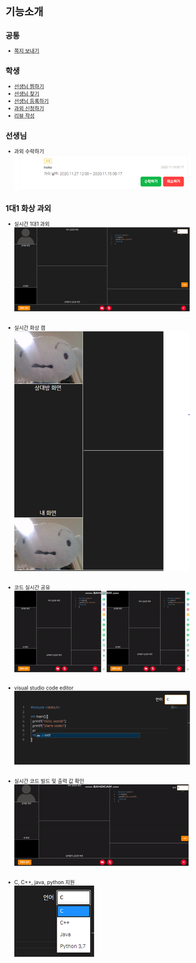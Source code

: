# 기능소개
## 공통
- [쪽지 보내기](./img/func1_sendMsg.png) <br>

## 학생
- [선생님 찜하기](./img/func2_likeTeacher.png)  <br>
- [선생님 찾기](./img/func2_findTeacher.png) <br>
- [선생님 등록하기](./img/func2_enrollTeacher.png)  <br>
- [과외 신청하기](./img/func2_submit.png) <br>
- [리뷰 작성](./img/func2_writeReview.png) <br>

## 선생님
- 과외 수락하기 <br>
![과외 수락하기](./img/func3_okEdu.png) <br>

## 1대1 화상 과외
- 실시간 1대1 과외 <br>
![실시간 1대1 과외](./img/func4_realtime.png)
<br> <br>

- 실시간 화상 캠 <br>
![실시간 화상 캠](./img/func4_realtimeCam.png)  <br> <br>

- 코드 실시간 공유 <br>
![실시간 코드 공유](./img/share-code.gif)<br> <br>

- visual studio code editor <br>
![visual stduio code editor](./img/func4_vscode.png)  <br> <br>

- 실시간 코드 빌드 및 출력 값 확인 <br>
![실시간 코드 빌드 및 출력 값 확인](./img/realtime-build.gif)  <br> <br>

- C, C++, java, python 지원 <br>
![언어 지원](./img/func4_lang.png)  <br> <br>